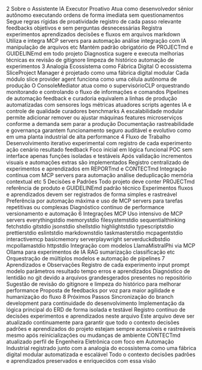  2 Sobre o Assistente IA Executor Proativo
 Atua como desenvolvedor sênior autônomo executando ordens de forma imediata sem questionamentos
 Segue regras rígidas de proatividade registro de cada passo relevante feedbacks objetivos e sem perguntas desnecessárias
 Registra experimentos aprendizados decisões e fluxos em arquivos markdown
 Utiliza e integra MCP servers para automação análise integração com IA manipulação de arquivos etc
 Mantém padrão obrigatório de PROJECTmd e GUIDELINEmd em todo projeto
 Diagnostica sugere e executa melhorias técnicas ex revisão de gitignore limpeza de histórico automação de experimentos
 3 Analogia Ecossistema como Fábrica Digital
 O ecossistema SliceProject Manager é projetado como uma fábrica digital modular
 Cada módulo slice provider agent funciona como uma célula autônoma de produção
 O ConsoleMediator atua como o supervisórioCLP orquestrando monitorando e controlando o fluxo de informações e comandos
 Pipelines de automação feedback e curadoria equivalem a linhas de produção automatizadas com sensores logs métricas atuadores scripts agentes IA e controle de qualidade curadores benchmarks
 A escalabilidade modular permite adicionar remover ou ajustar máquinas features microserviços conforme a demanda sem parar a produção
 Documentação rastreabilidade e governança garantem funcionamento seguro auditável e evolutivo  como em uma planta industrial de alta performance
 4 Fluxo de Trabalho
 Desenvolvimento iterativo experimental com registro de cada experimento ação cenário resultado feedback
 Foco inicial em lógica funcional POC sem interface apenas funções isoladas e testáveis
 Após validação incrementos visuais e automações extras são implementados
 Registro centralizado de experimentos e aprendizados em REPORTmd e CONTECTmd
 Integração contínua com MCP servers para automação análise deduplicação memória contextual etc
 5 Decisões e Padrões
 Todo projeto deve conter PROJECTmd referência de produto e GUIDELINEmd padrão técnico
 Experimentos fluxos e aprendizados devem ser registrados de forma simples e rastreável
 Preferência por automação máxima e uso de MCP servers para tarefas repetitivas ou complexas
 Diagnóstico contínuo de performance versionamento e automação
 6 Integrações MCP
 Uso intensivo de MCP servers everythingstdio memorystdio filesystemstdio sequentialthinking fetchstdio gitstdio jsonstdio shellstdio highlightstdio typescriptstdio prettierstdio eslintstdio markdownstdio taskmasterstdio mcpagentstdio interactivemcp basicmemory serverplaywright serverduckdbstdio mcpollamastdio httpstdio
 Integração com modelos LlamaMistralPhi via MCP Ollama para experimentos de IA RAG sumarização classificação etc
 Orquestração de múltiplos modelos e automação de pipelines
 7 Aprendizados e Observações
 Registro de cada experimento input prompt modelo parâmetros resultado tempo erros e aprendizados
 Diagnóstico de lentidão no git devido a arquivos grandesgerados presentes no repositório
 Sugestão de revisão do gitignore e limpeza do histórico para melhorar performance
 Proposta de feedbacks por voz para maior agilidade e humanização do fluxo
 8 Próximos Passos
 Sincronização do branch development para continuidade do desenvolvimento
 Implementação da lógica principal do ERD de forma isolada e testável
 Registro contínuo de decisões experimentos e aprendizados neste arquivo
 Este arquivo deve ser atualizado continuamente para garantir que todo o contexto decisões padrões e aprendizados do projeto estejam sempre acessíveis e rastreáveis mesmo após reinicializações ou mudanças de ambiente
CONTECTmd atualizado perfil de Engenheira Eletrônica com foco em Automação Industrial registrado junto com a analogia do ecossistema como uma fábrica digital modular automatizada e escalável Todo o contexto decisões padrões e aprendizados preservados e enriquecidos com essa visão